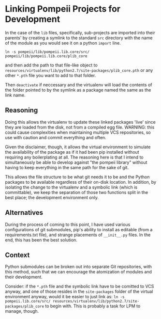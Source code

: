 # Linking Pompeii Projects for Development

In the case of the ```lib``` files, specifically, sub-projects are imported into 
their parents' by creating a symlink to the standard ```src``` directory with
the name of the module as you would see it on a python ```import``` line.

```
ln -s pompeii/lib/pompeii.lib.core/src/ pompeii/lib/pompeii.lib.core/plib_core
```

and then add the path to that file-like object to 
```resources/virtualenv/lib/python2.7/site-packages/plib_core.pth``` or any 
other ```*.pth``` file you want to add to that folder.

Then ```deactivate``` if neccessary and the virtualenv will load the contents of
the folder pointed to by the symlink as a package named the same as the link
name.

## Reasoning

Doing this allows the virtualenv to update these linked packages 'live' since 
they are loaded from the disk, not from a compiled egg file.  WARNING: this
could cause complexities when maintaining multiple VCS repositories, so use with
caution and commit everything and often.

Given the disclaimer, though, it allows the virtual environment to simulate 
the availability of the package as if it had been pip installed without requiring
any boilerplating at all.  The reasoning here is that I intend to simultaneously
be able to develop against "the pompeii library" without having to keep everything
in the same path for the sake of git.  

This allows the file structure to be what
git needs it to be and the Python packages to be available regardless of their
on-disk location.  In addition, by isolating the change to the virtualenv and 
a symbolic link (which is committable), we keep the separation of those two 
functions split in the best place; the development environment only.

## Alternatives

During the process of coming to this point, I have used various configurations
of git submodules, pip's ability to install as editable (from a requirements.txt
file), and strange placements of ```__init__.py``` files.  In the end, this has
been the best solution.

## Context

Python submodules can be broken out into separate Git repositories, with this
method, such that we can encourage the atomization of modules and their
development.

Consider: if the ```*.pth``` file and the symbolic link have to be comitted to
VCS anyway, and one of those resides in the ```site-packages``` folder of the
virtual environment anyway, would it be easier to just link as:
```ln -s pompeii.lib.core/src/ resources/virtualenv/lib/python2.7/site-packages/plib_core```
to begin with.  This is probably a task for LPM to manage, though.
